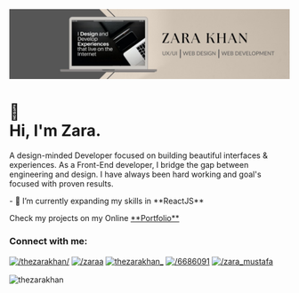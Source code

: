 <img src="https://github.com/TheZaraKhan/TheZaraKhan/blob/main/1643567675216.jpeg" alt="Banner about Zara Khan">


<h1>👋 <br>
Hi, I'm Zara.</h1>

<p> A design-minded Developer focused on building beautiful interfaces & experiences. As a Front-End developer, I bridge the gap between engineering and design. I have always been hard working and goal's focused with proven results. </p>
- 🌱 I’m currently expanding my skills in **ReactJS**

<p>Check my projects on my Online  <a href="https://zarakhan.netlify.app/" target="_blank" rel="noreferrer"> **Portfolio**</a></p>
 
<h3 align="left">Connect with me:</h3>
<p align="left">
<a href="https://linkedin.com/in//thezarakhan/" target="blank"><img align="center" src="https://raw.githubusercontent.com/rahuldkjain/github-profile-readme-generator/master/src/images/icons/Social/linked-in-alt.svg" alt="/thezarakhan/" height="20" width="30" /></a>   
 <a href="https://codepen.io//zaraa" target="blank"><img align="center" src="https://raw.githubusercontent.com/rahuldkjain/github-profile-readme-generator/master/src/images/icons/Social/codepen.svg" alt="/zaraa" height="20" width="30" /></a>  
<a href="https://twitter.com/thezarakhan_" target="blank"><img align="center" src="https://raw.githubusercontent.com/rahuldkjain/github-profile-readme-generator/master/src/images/icons/Social/twitter.svg" alt="thezarakhan_" height="20" width="30" /></a>  
<a href="https://stackoverflow.com/users//6686091" target="blank"><img align="center" src="https://raw.githubusercontent.com/rahuldkjain/github-profile-readme-generator/master/src/images/icons/Social/stack-overflow.svg" alt="/6686091" height="20" width="30" /></a>  
<a href="https://instagram.com//zara_mustafa" target="blank"><img align="center" src="https://raw.githubusercontent.com/rahuldkjain/github-profile-readme-generator/master/src/images/icons/Social/instagram.svg" alt="/zara_mustafa" height="20" width="30" /></a>
</p>


<p><img align="center" src="https://github-readme-stats.vercel.app/api/top-langs?username=thezarakhan&show_icons=true&locale=en&layout=compact" alt="thezarakhan" /></p>
